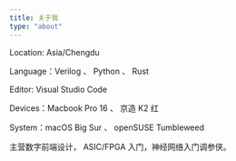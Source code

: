 ```yaml
---
title: 关于我
type: "about"
---
```


Location: Asia/Chengdu

Language：Verilog 、 Python 、 Rust

Editor: Visual Studio Code

Devices：Macbook Pro 16 、 京造 K2 红

System：macOS Big Sur 、 openSUSE Tumbleweed

主营数字前端设计， ASIC/FPGA 入门，神经网络入门调参侠。
